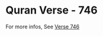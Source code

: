 # Quran Verse - 746 

For more infos, See [Verse 746](https://www.quranbookk.com/quran/search?q=746)